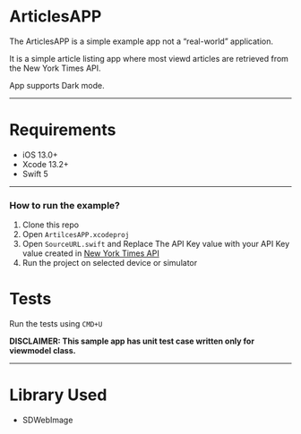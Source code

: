 # ArticlesAPP

The ArticlesAPP is a simple example app not a “real-world” application.

It is a simple article listing app where most viewd articles are retrieved from the New York Times API.

App supports Dark mode.

---
# Requirements

- iOS 13.0+
- Xcode 13.2+
- Swift 5

---

### How to run the example?

1. Clone this repo
1. Open `ArtilcesAPP.xcodeproj`
1. Open `SourceURL.swift` and Replace The API Key value with your API Key value created in [New York Times API](https://developer.nytimes.com)
1. Run the project on selected device or simulator

# Tests

Run the tests using `CMD+U`

__DISCLAIMER: This sample app has unit test case written only for viewmodel class.__

---

# Library Used

- SDWebImage
